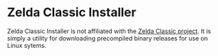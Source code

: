 # Zelda Classic Installer

Zelda Classic Installer is not affiliated with the [Zelda Classic project][homepage]. It is simply a utility for downloading precompiled binary releases for use on Linux sytems.

[homepage]: http://www.zeldaclassic.com/
